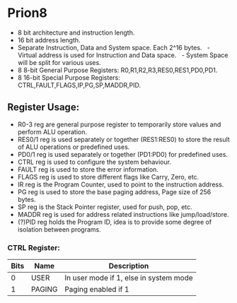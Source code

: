 # Prion8
- 8 bit architecture and instruction length.
- 16 bit address length.
- Separate Instruction, Data and System space. Each 2^16 bytes.
 	- Virtual address is used for Instruction and Data space.
 	- System Space will be split for various uses.
- 8 8-bit General Purpose Registers: R0,R1,R2,R3,RES0,RES1,PD0,PD1.
- 8 16-bit Special Purpose Registers: CTRL,FAULT,FLAGS,IP,PG,SP,MADDR,PID.

## Register Usage:
- R0-3 reg are general purpose register to temporarily store values and perform ALU operation.
- RES0/1 reg is used separately or together (RES1:RES0) to store the result of ALU operations or predefined uses.
- PD0/1 reg is used separately or together (PD1:PD0) for predefined uses.
- CTRL reg is used to configure the system behaviour.
- FAULT reg is used to store the error information.
- FLAGS reg is used to store different flags like Carry, Zero, etc.
- IR reg is the Program Counter, used to point to the instruction address.
- PG reg is used to store the base paging address, Page size of 256 bytes.
- SP reg is the Stack Pointer register, used for push, pop, etc.
- MADDR reg is used for address related instructions like jump/load/store.
- (?)PID reg holds the Program ID, idea is to provide some degree of isolation between programs.

### CTRL Register:
|Bits|Name      |Description                                         |
|----|----------|----------------------------------------------------|
|0   |USER      |In user mode if 1, else in system mode              |
|1   |PAGING    |Paging enabled if 1                                 |
